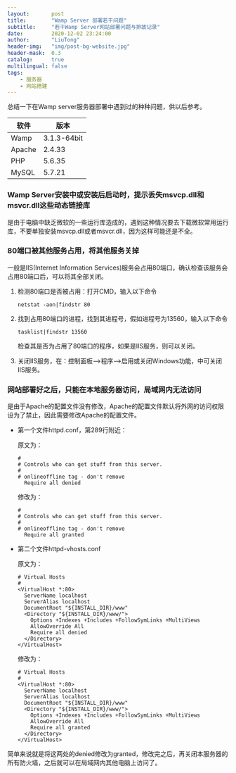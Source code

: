 ```yaml
---
layout:       post
title:        "Wamp Server 部署若干问题"
subtitle:     "若干Wamp Server网站部署问题与排故记录"
date:         2020-12-02 23:24:00
author:       "LiuTong"
header-img:   "img/post-bg-website.jpg"
header-mask:  0.3
catalog:      true
multilingual: false
tags:
    - 服务器
    - 网站搭建
---
```


总结一下在Wamp server服务器部署中遇到过的种种问题，供以后参考。

|  软件   | 版本  |
|  ----  | ----  |
| Wamp  | 3.1.3-64bit |
| Apache | 2.4.33 |
| PHP | 5.6.35 |
| MySQL | 5.7.21 |

### Wamp Server安装中或安装后启动时，提示丢失msvcp.dll和msvcr.dll这些动态链接库
   
是由于电脑中缺乏微软的一些运行库造成的，遇到这种情况要去下载微软常用运行库，不要单独安装msvcp.dll或者msvcr.dll，因为这样可能还是不全。

### 80端口被其他服务占用，将其他服务关掉

一般是IIS(Internet Information Services)服务会占用80端口，确认检查该服务会占用80端口后，可以将其全部关闭。

1. 检测80端口是否被占用：打开CMD，输入以下命令
    ```
    netstat -aon|findstr 80
    ```

2. 找到占用80端口的进程，找到其进程号，假如进程号为13560，输入以下命令
    ```
    tasklist|findstr 13560
    ```
    检查其是否为占用了80端口的程序，如果是IIS服务，则可以关闭。

3. 关闭IIS服务，在：控制面板-->程序-->启用或关闭Windows功能，中可关闭IIS服务。

### 网站部署好之后，只能在本地服务器访问，局域网内无法访问

是由于Apache的配置文件没有修改，Apache的配置文件默认将外网的访问权限设为了禁止，因此需要修改Apache的配置文件。

- 第一个文件httpd.conf，第289行附近：

    原文为：
    ```
    #
    # Controls who can get stuff from this server.
    #
    # onlineoffline tag - don't remove
      Require all denied
    ```
    修改为：
    ```
    #
    # Controls who can get stuff from this server.
    #
    # onlineoffline tag - don't remove
      Require all granted
    ```

- 第二个文件httpd-vhosts.conf

    原文为：
    ```
    # Virtual Hosts
    #
    <VirtualHost *:80>
      ServerName localhost
      ServerAlias localhost
      DocumentRoot "${INSTALL_DIR}/www"
      <Directory "${INSTALL_DIR}/www/">
        Options +Indexes +Includes +FollowSymLinks +MultiViews
        AllowOverride All
        Require all denied
      </Directory>
    </VirtualHost>
    ```
    修改为：
    ```
    # Virtual Hosts
    #
    <VirtualHost *:80>
      ServerName localhost
      ServerAlias localhost
      DocumentRoot "${INSTALL_DIR}/www"
      <Directory "${INSTALL_DIR}/www/">
        Options +Indexes +Includes +FollowSymLinks +MultiViews
        AllowOverride All
        Require all granted
      </Directory>
    </VirtualHost>
    ```

简单来说就是将这两处的denied修改为granted，修改完之后，再关闭本服务器的所有防火墙，之后就可以在局域网内其他电脑上访问了。
